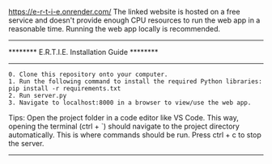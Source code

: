 https://e-r-t-i-e.onrender.com/
The linked website is hosted on a free service and doesn't provide enough CPU resources to run the web app in a reasonable time. Running the web app locally is recommended.

_________________________________________________
********  E.R.T.I.E. Installation Guide  ********
_________________________________________________

    0. Clone this repository onto your computer.
    1. Run the following command to install the required Python libraries: pip install -r requirements.txt
    2. Run server.py
    3. Navigate to localhost:8000 in a browser to view/use the web app.

Tips: 
Open the project folder in a code editor like VS Code. This way, opening the terminal (ctrl + `) should navigate to the project directory automatically. This is where commands should be run.
Press ctrl + c to stop the server.
_________________________________________________
